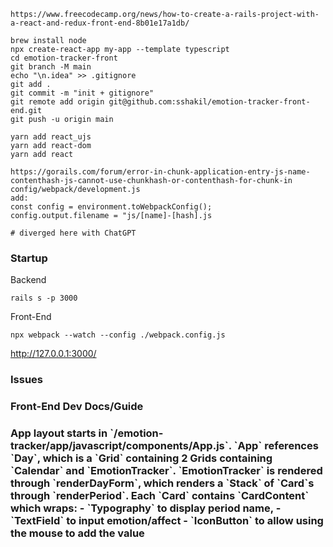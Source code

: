 ````
https://www.freecodecamp.org/news/how-to-create-a-rails-project-with-a-react-and-redux-front-end-8b01e17a1db/

brew install node
npx create-react-app my-app --template typescript
cd emotion-tracker-front
git branch -M main
echo "\n.idea" >> .gitignore
git add .
git commit -m "init + gitignore"
git remote add origin git@github.com:sshakil/emotion-tracker-front-end.git
git push -u origin main

yarn add react_ujs
yarn add react-dom
yarn add react

https://gorails.com/forum/error-in-chunk-application-entry-js-name-contenthash-js-cannot-use-chunkhash-or-contenthash-for-chunk-in
config/webpack/development.js
add:
const config = environment.toWebpackConfig();
config.output.filename = "js/[name]-[hash].js

# diverged here with ChatGPT

````
<h3>Startup</h3>

Backend
```
rails s -p 3000
```
Front-End
```
npx webpack --watch --config ./webpack.config.js
```
http://127.0.0.1:3000/

<h3>Issues</h3>

<h3>Front-End Dev Docs/Guide<h3>
App layout starts in `/emotion-tracker/app/javascript/components/App.js`.
`App` references `Day`, which is a `Grid` containing 2 Grids containing `Calendar` and `EmotionTracker`.
`EmotionTracker` is rendered through `renderDayForm`, which renders a `Stack` of `Card`s through `renderPeriod`.
Each `Card` contains `CardContent` which wraps:
- `Typography` to display period name, <TextField>
- `TextField` to input emotion/affect
- `IconButton` to allow using the mouse to add the value 
